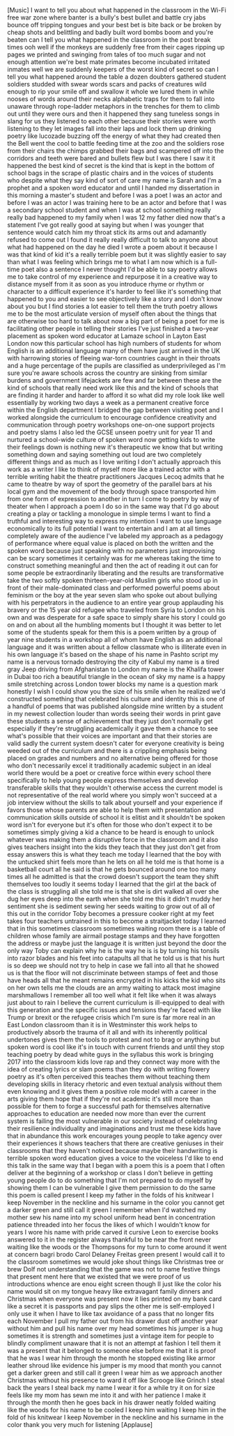 
[Music]
I want to tell you about what happened
in the classroom in the Wi-Fi free war
zone where banter is a bully&#39;s best
bullet and battle cry jabs bounce off
tripping tongues and your best bet is
bite back or be broken by cheap shots
and belittling and badly built word
bombs boom and you&#39;re beaten can I tell
you what happened in the classroom in
the post break times ooh well if the
monkeys are suddenly free from their
cages ripping up pages we printed and
swinging from tales of too much sugar
and not enough attention we&#39;re best mate
primates become incubated irritated
inmates well we are suddenly keepers of
the worst kind of secret so can I tell
you what happened around the table a
dozen doubters gathered student soldiers
studded with swear words scars and packs
of creatures wild enough to rip your
smile off and swallow it whole we lured
them in while nooses of words around
their necks alphabetic traps for them to
fall into unaware through rope-ladder
metaphors in the trenches for them to
climb out until they were ours and then
it happened
they sang tuneless songs in slang for us
they listened to each other because
their stories were worth listening to
they let images fall into their laps and
lock them up drinking poetry like
lucozade buzzing off the energy of what
they had created then the Bell went the
cool to battle feeding time at the zoo
and the soldiers rose from their chairs
the chimps grabbed their bags and
scampered off into the corridors and
teeth were bared and bullets flew but I
was there I saw it it happened the best
kind of secret is the kind that is kept
in the bottom of school bags in the
scrape of plastic chairs and in the
voices of students who despite what they
say kind of sort of care my name is
Sarah and I&#39;m a prophet and a spoken
word educator and until I handed my
dissertation in this morning a master&#39;s
student
and before I was a poet I was an actor
and before I was an actor I was training
here to be an actor and before that I
was a secondary school student and when
I was at school something really really
bad happened to my family when I was 12
my father died now that&#39;s a statement
I&#39;ve got really good at saying but when
I was younger that sentence would catch
him my throat stick its arms out and
adamantly refused to come out I found it
really really difficult to talk to
anyone about what had happened on the
day he died I wrote a poem about it
because I was that kind of kid it&#39;s a
really terrible poem but it was slightly
easier to say than what I was feeling
which brings me to what I am now which
is a full-time poet also a sentence I
never thought I&#39;d be able to say poetry
allows me to take control of my
experience and repurpose it in a
creative way to distance myself from it
as soon as you introduce rhyme or rhythm
or character to a difficult experience
it&#39;s harder to feel like it&#39;s something
that happened to you and easier to see
objectively like a story and I don&#39;t
know about you but I find stories a lot
easier to tell them the truth
poetry allows me to be the most
articulate version of myself often about
the things that are otherwise too hard
to talk about now a big part of being a
poet for me is facilitating other people
in telling their stories I&#39;ve just
finished a two-year placement as spoken
word educator at Lamaze school in Layton
East London now this particular school
has high numbers of students for whom
English is an additional language
many of them have just arrived in the UK
with harrowing stories of fleeing
war-torn countries caught in their
throats and a huge percentage of the
pupils are classified as underprivileged
as I&#39;m sure you&#39;re aware schools across
the country are sinking from similar
burdens and government lifejackets are
few and far between these are the kind
of schools that really need work like
this and the kind of schools that are
finding it harder and harder to afford
it
so what did my role look like well
essentially by working two days a week
as a permanent creative force within the
English department I bridged the gap
between visiting poet and
I worked alongside the curriculum to
encourage confidence creativity and
communication through poetry workshops
one-on-one support projects and poetry
slams I also led the GCSE unseen poetry
unit for year 11 and nurtured a
school-wide culture of spoken word now
getting kids to write their feelings
down is nothing new it&#39;s therapeutic we
know that but writing something down and
saying something out loud are two
completely different things and as much
as I love writing I don&#39;t actually
approach this work as a writer I like to
think of myself more like a trained
actor with a terrible writing habit the
theatre practitioners Jacques Lecoq
admits that he came to theatre by way of
sport the geometry of the parallel bars
at his local gym and the movement of the
body through space transported him from
one form of expression to another in
turn I come to poetry by way of theater
when I approach a poem I do so in the
same way that I&#39;d go about creating a
play or tackling a monologue in simple
terms I want to find a truthful and
interesting way to express my intention
I want to use language economically to
its full potential
I want to entertain and I am at all
times completely aware of the audience
I&#39;ve labeled my approach as a pedagogy
of performance where equal value is
placed on both the written and the
spoken word because just speaking with
no parameters just improvising can be
scary sometimes it certainly was for me
whereas taking the time to construct
something meaningful and then the act of
reading it out can for some people be
extraordinarily liberating and the
results are transformative take the two
softly spoken thirteen-year-old Muslim
girls who stood up in front of their
male-dominated class and performed
powerful poems about feminism or the boy
at the year seven slam who spoke out
about bullying with his perpetrators in
the audience to an entire year group
applauding his bravery or the 15 year
old refugee who traveled from Syria to
London on his own and was desperate for
a safe space to simply share his story I
could go on and on about all the
humbling moments but I thought it was
better to let some of the students speak
for them
this is a poem written by a group of
year nine students in a workshop all of
whom have English as an additional
language and it was written about a
fellow classmate who is illiterate even
in his own language it&#39;s based on the
shape of his name in Pashto script my
name is a nervous tornado destroying the
city of Kabul
my name is a tired gray Jeep driving
from Afghanistan to London my name is
the Khalifa tower in Dubai too rich a
beautiful triangle in the ocean of sky
my name is a happy smile stretching
across London tower blocks my name is a
question mark honestly I wish I could
show you the size of his smile when he
realized we&#39;d constructed something that
celebrated his culture and identity this
is one of a handful of poems that was
published alongside mine written by a
student in my newest collection louder
than words
seeing their words in print gave these
students a sense of achievement that
they just don&#39;t normally get especially
if they&#39;re struggling academically it
gave them a chance to see what&#39;s
possible that their voices are important
and that their stories are valid sadly
the current system doesn&#39;t cater for
everyone creativity is being weeded out
of the curriculum and there is a
crippling emphasis being placed on
grades and numbers and no alternative
being offered for those who don&#39;t
necessarily excel it traditionally
academic subject in an ideal world there
would be a poet or creative force within
every school there specifically to help
young people express themselves and
develop transferable skills that they
wouldn&#39;t otherwise access the current
model is not representative of the real
world where you simply won&#39;t succeed at
a job interview without the skills to
talk about yourself and your experience
if favors those whose parents are able
to help them with presentation and
communication skills outside of school
it is elitist and it shouldn&#39;t be spoken
word isn&#39;t for everyone
but it&#39;s often for those who don&#39;t
expect it to be sometimes simply giving
a kid a chance to be heard is enough to
unlock whatever was making them a
disruptive force in the classroom and it
also gives teachers
insight into the kids they teach that
they just don&#39;t get from essay answers
this is what they teach me today I
learned that the boy with the untucked
shirt feels more than he lets on all he
told me is that home is a basketball
court all he said is that he gets
bounced around one too many times
all he admitted is that the crowd
doesn&#39;t support the team they shift
themselves too loudly it seems today I
learned that the girl at the back of the
class is struggling all she told me is
that she is dirt walked all over she dug
her eyes deep into the earth when she
told me this it didn&#39;t muddy her
sentiment she is sediment sewing her
seeds waiting to grow out of all of this
out in the corridor Toby becomes a
pressure cooker right at my feet takes
four teachers
untrained in this to become a
straitjacket today I learned that in
this sometimes classroom sometimes
waiting room there is a table of
children whose family are airmail
postage stamps and they have forgotten
the address or maybe just the language
it is written just beyond the door the
only way Toby can explain why he is the
way he is is by turning his tonsils into
razor blades and his feet into catapults
all that he told us is that his hurt is
so deep we should not try to help in
case we fall into all that he showed us
is that the floor will not discriminate
between stamps of feet and those have
heads all that he meant remains
encrypted in his kicks the kid who sits
on her own tells me the clouds are an
army waiting to attack
most imagine marshmallows I remember all
too well what it felt like when it was
always just about to rain I believe the
current curriculum is ill-equipped to
deal with this generation and the
specific issues and tensions they&#39;re
faced with like Trump or brexit or the
refugee crisis which I&#39;m sure is far
more real in an East London classroom
than it is in Westminster this work
helps to productively absorb the trauma
of it all and with its inherently
political undertones gives them the
tools to protest and not to brag or
anything but spoken word is cool
like it&#39;s in touch with current friends
and until they stop teaching poetry by
dead white guys in the syllabus this
work is bringing 2017 into the classroom
kids love rap and they connect way more
with the idea of creating lyrics or slam
poems than they do with writing flowery
poetry as it&#39;s often perceived this
teaches them without teaching them
developing skills in literacy rhetoric
and even textual analysis without them
even knowing and it gives them a
positive role model with a career in the
arts giving them hope that if they&#39;re
not academic it&#39;s still more than
possible for them to forge a successful
path for themselves alternative
approaches to education are needed now
more than ever the current system is
failing the most vulnerable in our
society instead of celebrating their
resilience individuality and
imaginations and trust me these kids
have that in abundance this work
encourages young people to take agency
over their experiences
it shows teachers that there are
creative geniuses in their classrooms
that they haven&#39;t noticed because maybe
their handwriting is terrible
spoken word education gives a voice to
the voiceless I&#39;d like to end this talk
in the same way that I began with a poem
this is a poem that I often deliver at
the beginning of a workshop or class I
don&#39;t believe in getting young people do
to do something that I&#39;m not prepared to
do myself by showing them I can be
vulnerable
I give them permission to do the same
this poem is called present I keep my
father in the folds of his knitwear I
keep November in the neckline and his
surname in the color you cannot get a
darker green and still call it green
I remember when I&#39;d watched my mother
sew his name into my school uniform head
bent in concentration patience threaded
into her focus the likes of which I
wouldn&#39;t know for years I wore his name
with pride carved it cursive Leon to
exercise books answered to it in the
register always thankful to be near the
front never waiting like the woods or
the Thompsons for my turn to come around
it went at concern bagri brodo Carol
Delaney
Freitas green present I would call it to
the classroom sometimes we would joke
shout things like Christmas tree or brew
Dolf not understanding that the game was
not to name festive things that present
ment here that we existed that we were
proof of us introductions whence are
enou eight screen though II just like
the color his name would sit on my
tongue heavy like extravagant family
dinners and Christmas when everyone was
present now it lies printed on my bank
card like a secret it is passports and
pay slips the other me is self-employed
I only use it when I have to like tax
avoidance of a pass that no longer fits
each November I pull my father out from
his drawer dust off another year without
him and pull his name over my head
sometimes his jumper is a hug sometimes
it is strength and sometimes just a
vintage item for people to blindly
compliment unaware that it is not an
attempt at fashion I tell them it was a
present that it belonged to someone else
before me that it is proof that he was I
wear him through the month he stopped
existing like armor leather shroud like
evidence his jumper is my mood that
month you cannot get a darker green and
still call it green I wear him as we
approach another Christmas without his
presence to ward it off like Scrooge
like Grinch I steal back the years I
steal back my name I wear it for a while
try it on for size
feels like my mom has sewn me into it
and with her patience I make it through
the month then he goes back in his
drawer neatly folded waiting like the
woods for his name to be cooled I keep
him waiting I keep him in the fold of
his knitwear I keep November in the
neckline and his surname in the color
thank you very much for listening
[Applause]
